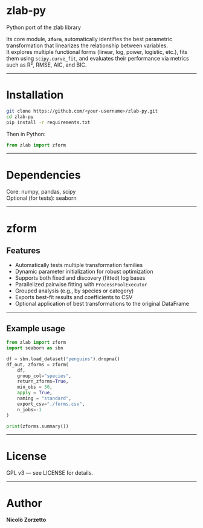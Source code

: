 # zlab-py
Python port of the zlab library


Its core module, **`zform`**, automatically identifies the best parametric transformation that linearizes the relationship between variables.  
It explores multiple functional forms (linear, log, power, logistic, etc.), fits them using `scipy.curve_fit`, and evaluates their performance via metrics such as R², RMSE, AIC, and BIC.

---

# Installation
```bash
git clone https://github.com/<your-username>/zlab-py.git
cd zlab-py
pip install -r requirements.txt
```

Then in Python:
```python
from zlab import zform
```

---

# Dependencies
Core: numpy, pandas, scipy  
Optional (for tests): seaborn

---

# zform
## Features
- Automatically tests multiple transformation families
- Dynamic parameter initialization for robust optimization
- Supports both fixed and discovery (fitted) log bases
- Parallelized pairwise fitting with `ProcessPoolExecutor`
- Grouped analysis (e.g., by species or category)
- Exports best-fit results and coefficients to CSV  
- Optional application of best transformations to the original DataFrame

---

## Example usage
```python
from zlab import zform
import seaborn as sbn

df = sbn.load_dataset("penguins").dropna()
df_out, zforms = zform(
    df,
    group_col="species",
    return_zforms=True,
	min_obs = 30,
	apply = True,
	naming = "standard",
    export_csv="./forms.csv",
    n_jobs=-1
)

print(zforms.summary())
```

---

# License
GPL v3 — see LICENSE for details.

---

# Author
**Nicolò Zorzetto**